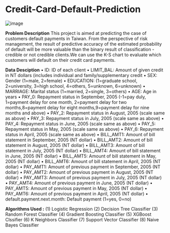 # Credit-Card-Default-Prediction
![image](https://user-images.githubusercontent.com/112092937/205936879-ece9a092-3dda-43b3-ad6b-57f5c9754d5c.png)



**Problem Description**
This project is aimed at predicting the case of customers default payments in Taiwan. From the perspective of risk management, the result of predictive accuracy of the estimated probability of default will be more valuable than the binary result of classification - credible or not credible clients.We can use the K-S chart to evaluate which customers will default on their credit card payments.


**Data Desciption**
     • ID: ID of each client
     • LIMIT_BAL: Amount of given credit in NT dollars (includes individual and family/supplementary credit
     • SEX: Gender (1=male, 2=female)
     • EDUCATION: (1=graduate school, 2=university, 3=high school, 4=others, 5=unknown, 6=unknown)
     • MARRIAGE: Marital status (1=married, 2=single, 3=others)
     • AGE: Age in years
     • PAY_0: Repayment status in September, 2005 (-1=pay duly, 1=payment delay for one month, 2=payment delay for two months,8=payment delay for eight months,9=payment delay for nine months and above)
     • PAY_2: Repayment status in August, 2005 (scale same as above)
     • PAY_3: Repayment status in July, 2005 (scale same as above)
     • PAY_4: Repayment status in June, 2005 (scale same as above)
     • PAY_5: Repayment status in May, 2005 (scale same as above)
     • PAY_6: Repayment status in April, 2005 (scale same as above)
     • BILL_AMT1: Amount of bill statement in September, 2005 (NT dollar)
     • BILL_AMT2: Amount of bill statement in August, 2005 (NT dollar)
     • BILL_AMT3: Amount of bill statement in July, 2005 (NT dollar)
     • BILL_AMT4: Amount of bill statement in June, 2005 (NT dollar)
     • BILL_AMT5: Amount of bill statement in May, 2005 (NT dollar)
     • BILL_AMT6: Amount of bill statement in April, 2005 (NT dollar)
     • PAY_AMT1: Amount of previous payment in September, 2005 (NT dollar)
     • PAY_AMT2: Amount of previous payment in August, 2005 (NT dollar)
     • PAY_AMT3: Amount of previous payment in July, 2005 (NT dollar)
     • PAY_AMT4: Amount of previous payment in June, 2005 (NT dollar)
     • PAY_AMT5: Amount of previous payment in May, 2005 (NT dollar)
     • PAY_AMT6: Amount of previous payment in April, 2005 (NT dollar)
     • default.payment.next.month: Default payment (1=yes, 0=no)
     
     
**Algorithms Used :**
      (1) Logistic Regression
      (2) Decision Tree Classifier
      (3) Random Forest Classifier
      (4) Gradient Boosting Classifier
      (5) XGBoost Clssifier
      (6) K Neighbors Classifier
      (7) Support Vector Classifier
      (8) Naive Bayes Classifier
